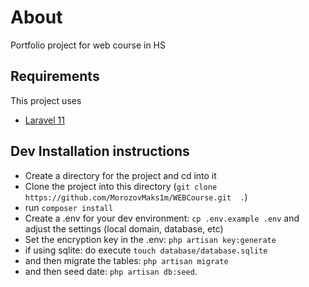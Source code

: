 # About
Portfolio project for web course in HS

## Requirements
This project uses
- [Laravel 11](https://laravel.com/docs/11.x/releases)

## Dev Installation instructions
- Create a directory for the project and cd into it
- Clone the project into this directory (`git clone https://github.com/MorozovMaks1m/WEBCourse.git  .`)
- run `composer install`
- Create a .env for your dev environment: `cp .env.example .env` and adjust the settings (local domain, database, etc)
- Set the encryption key in the .env: `php artisan key:generate`
- if using sqlite: do execute `touch database/database.sqlite`
- and then migrate the tables: `php artisan migrate`
- and then seed date: `php artisan db:seed`.